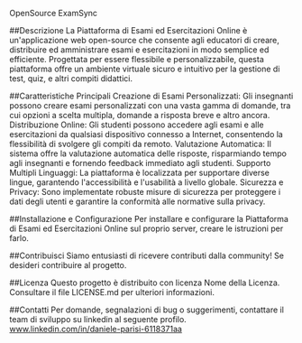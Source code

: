 OpenSource ExamSync

##Descrizione
La Piattaforma di Esami ed Esercitazioni Online è un'applicazione web open-source che consente agli educatori di creare, distribuire ed amministrare esami e esercitazioni in modo semplice ed efficiente. Progettata per essere flessibile e personalizzabile, questa piattaforma offre un ambiente virtuale sicuro e intuitivo per la gestione di test, quiz, e altri compiti didattici.

##Caratteristiche Principali
Creazione di Esami Personalizzati: Gli insegnanti possono creare esami personalizzati con una vasta gamma di domande, tra cui opzioni a scelta multipla, domande a risposta breve e altro ancora.
Distribuzione Online: Gli studenti possono accedere agli esami e alle esercitazioni da qualsiasi dispositivo connesso a Internet, consentendo la flessibilità di svolgere gli compiti da remoto.
Valutazione Automatica: Il sistema offre la valutazione automatica delle risposte, risparmiando tempo agli insegnanti e fornendo feedback immediato agli studenti.
Supporto Multipli Linguaggi: La piattaforma è localizzata per supportare diverse lingue, garantendo l'accessibilità e l'usabilità a livello globale.
Sicurezza e Privacy: Sono implementate robuste misure di sicurezza per proteggere i dati degli utenti e garantire la conformità alle normative sulla privacy.

##Installazione e Configurazione
Per installare e configurare la Piattaforma di Esami ed Esercitazioni Online sul proprio server, creare le istruzioni per farlo.

##Contribuisci
Siamo entusiasti di ricevere contributi dalla community! Se desideri contribuire al progetto.

##Licenza
Questo progetto è distribuito con licenza Nome della Licenza. Consultare il file LICENSE.md per ulteriori informazioni.

##Contatti
Per domande, segnalazioni di bug o suggerimenti, contattare il team di sviluppo su linkedin al seguente profilo. www.linkedin.com/in/daniele-parisi-6118371aa

